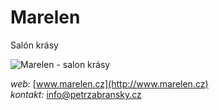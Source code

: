 # Marelen

Salón krásy

![Marelen - salon krásy](https://www.marelen.cz/img/marelen-title.png)

*web:* [www.marelen.cz](http://www.marelen.cz)<br>
*kontakt:* info@petrzabransky.cz
